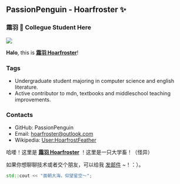 ## PassionPenguin - Hoarfroster ✨
### 霜羽 🍻 Collegue Student Here

<img align="center" src="https://github-readme-stats.vercel.app/api?username=PassionPenguin&show_icons=true&layout=compact" />

**Halo**, this is **[霜羽 Hoarfroster](https://github.com/PassionPenguin/)**!

### Tags

* Undergraduate student majoring in computer science and english literature.
* Active contributor to mdn, textbooks and middleschool teaching improvements.

### Contacts

* GitHub: PassionPenguin
* Email: [hoarfroster@outlook.com](mailto:hoarfroster@outlook.com)
* Wikipedia: [User:HoarfrostFeather](https://zh.wikipedia.org/wiki/User:HoarfrostFeather)

哈喽！这里是 **[霜羽 Hoarfroster](https://github.com/PassionPenguin/)** ！这里是一只大学畜！（怪异）

如果你想聊聊技术或者交个朋友，可以给我 [发邮件](mailto:hoarfroster@outlook.com) ~！：）。

```cpp
std::cout << "面朝大海，仰望星空～";
```
